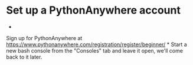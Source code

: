 # Set up a PythonAnywhere account
* 
Sign up for PythonAnywhere at https://www.pythonanywhere.com/registration/register/beginner/
* 
Start a new bash console from the "Consoles" tab and leave it open, we'll come back to it later.